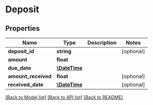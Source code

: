 # Deposit

## Properties
Name | Type | Description | Notes
------------ | ------------- | ------------- | -------------
**deposit_id** | **string** |  | [optional] 
**amount** | **float** |  | 
**due_date** | [**\DateTime**](\DateTime.md) |  | 
**amount_received** | **float** |  | [optional] 
**received_date** | [**\DateTime**](\DateTime.md) |  | [optional] 

[[Back to Model list]](../README.md#documentation-for-models) [[Back to API list]](../README.md#documentation-for-api-endpoints) [[Back to README]](../README.md)


